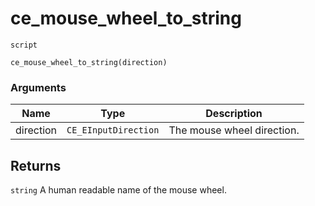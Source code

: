 # ce_mouse_wheel_to_string
`script`
```gml
ce_mouse_wheel_to_string(direction)
```

### Arguments
| Name | Type | Description |
| ---- | ---- | ----------- |
| direction | `CE_EInputDirection` | The mouse wheel direction. |

## Returns
`string` A human readable name of the mouse wheel.